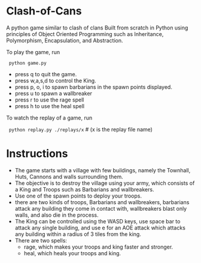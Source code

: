 # Clash-of-Cans
A python game similar to clash of clans
Built from scratch in Python using principles of Object Oriented Programming such as Inheritance, Polymorphism, Encapsulation, and Abstraction.

To play the game, run

``` python game.py```

- press q to quit the game.
- press w,a,s,d to control the King.
- press p, o, i to spawn barbarians in the spawn points displayed. 
- press u to spawn a wallbreaker
- press r to use the rage spell
- press h to use the heal spell

To watch the replay of a game, run 

``` python replay.py ./replays/x```  # (x is the replay file name)

# Instructions 

- The game starts with a village with few buildings, namely the Townhall, Huts, Cannons and walls surrounding them.
- The objective is to destroy the village using your army, which consists of a King and Troops such as Barbarians and wallbreakers. 
- Use one of the spawn points to deploy your troops.
- there are two kinds of troops, Barbarians and wallbreakers, barbarians attack any building they come in contact with, wallbreakers blast only walls, and also die in the process. 
- The King can be controlled using the WASD keys, use space bar to attack any single building, and use e for an AOE attack which attacks any building within a radius of 3 tiles from the king.
- There are two spells:
    - rage, which makes your troops and king faster and stronger.
    - heal, which heals your troops and king.
